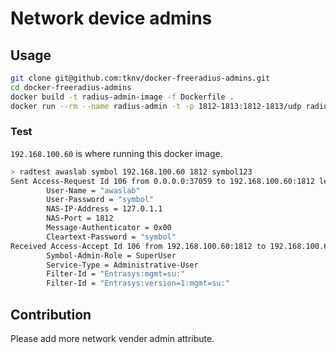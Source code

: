 # Network device admins

## Usage

```bash
git clone git@github.com:tknv/docker-freeradius-admins.git
cd docker-freeradius-admins
docker build -t radius-admin-image -f Dockerfile .
docker run --rm --name radius-admin -t -p 1812-1813:1812-1813/udp radius-admin-image -X
```

### Test

`192.168.100.60` is where running this docker image.

```bash
> radtest awaslab symbol 192.168.100.60 1812 symbol123
Sent Access-Request Id 106 from 0.0.0.0:37059 to 192.168.100.60:1812 length 74
        User-Name = "awaslab"
        User-Password = "symbol"
        NAS-IP-Address = 127.0.1.1
        NAS-Port = 1812
        Message-Authenticator = 0x00
        Cleartext-Password = "symbol"
Received Access-Accept Id 106 from 192.168.100.60:1812 to 192.168.100.60:37059 length 86
        Symbol-Admin-Role = SuperUser
        Service-Type = Administrative-User
        Filter-Id = "Entrasys:mgmt=su:"
        Filter-Id = "Entrasys:version=1:mgmt=su:"

```

## Contribution

Please add more network vender admin attribute.

